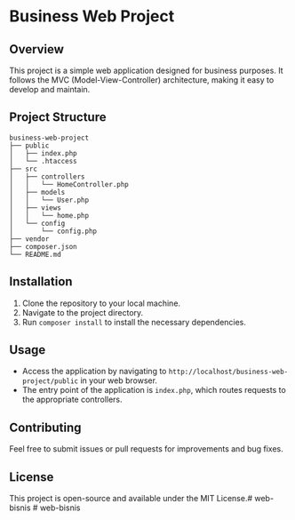 # Business Web Project

## Overview
This project is a simple web application designed for business purposes. It follows the MVC (Model-View-Controller) architecture, making it easy to develop and maintain.

## Project Structure
```
business-web-project
├── public
│   ├── index.php
│   └── .htaccess
├── src
│   ├── controllers
│   │   └── HomeController.php
│   ├── models
│   │   └── User.php
│   ├── views
│   │   └── home.php
│   └── config
│       └── config.php
├── vendor
├── composer.json
└── README.md
```

## Installation
1. Clone the repository to your local machine.
2. Navigate to the project directory.
3. Run `composer install` to install the necessary dependencies.

## Usage
- Access the application by navigating to `http://localhost/business-web-project/public` in your web browser.
- The entry point of the application is `index.php`, which routes requests to the appropriate controllers.

## Contributing
Feel free to submit issues or pull requests for improvements and bug fixes.

## License
This project is open-source and available under the MIT License.#   w e b - b i s n i s  
 #   w e b - b i s n i s  
 